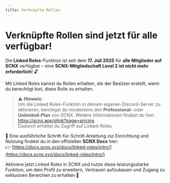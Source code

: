 ```yaml
---
title: Verknüpfte Rollen
---
```

# Verknüpfte Rollen sind jetzt für alle verfügbar!

Die **Linked Roles**-Funktion ist seit dem **17. Juli 2025** für **alle Mitglieder auf SCNX** verfügbar – eine **SCNX-Mitgliedschaft Level 2 ist nicht mehr erforderlich!** 🔓

Mit Linked Roles kannst du Rollen erhalten, die der Besitzer erstellt, wenn du berechtigt bist, diese Rolle zu erhalten.

> ⚠️ **Hinweis:**  
> Um die Linked Roles-Funktion in deinem eigenen Discord-Server zu aktivieren, benötigst du mindestens den **Professional-** oder **Unlimited-Plan** von SCNX. Weitere Informationen findest du hier: https://scnx.app/glink?page=pricing  
> Dadurch erhältst du Zugriff auf Linked-Roles.

📘 Eine ausführliche Schritt-für-Schritt-Anleitung zur Einrichtung und Nutzung findest du in den offiziellen **SCNX Docs** hier:  
👉 [https://docs.scnx.xyz/docs/linked-roles/intro/](https://docs.scnx.xyz/docs/linked-roles/intro/)

Aktiviere jetzt Linked Roles in SCNX und nutze diese leistungsstarke Funktion, um dein Profil zu erweitern, Vertrauen aufzubauen und Zugang zu exklusiven Bereichen zu erhalten 🚀
